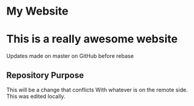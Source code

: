 # My Website

# This is a really awesome website

Updates made on master on GitHub before rebase

## Repository Purpose

This will be a change that conflicts
With whatever is on the remote side.
This was edited locally.
